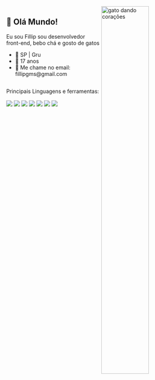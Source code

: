<img align="right" alt="gato dando corações" src="https://i.imgur.com/KfjIaT1.gif" style="width: 50%">

## 👋 Olá Mundo!

Eu sou Fillip sou desenvolvedor front-end, bebo chá e gosto de gatos
<br />
<div>
  <ul>
    <li>📌 SP | Gru</li>
    <li>🧣 17 anos</li>
    <li>🎈 Me chame no email: fillipgms@gmail.com</li>
  </ul>
</div>

##
Principais Linguagens e ferramentas: <br />

<div style="display: inline_block">
  <img align="center" src="https://img.shields.io/badge/HTML5-E34F26?style=for-the-badge&logo=html5&logoColor=white">
  <img align="center" src="https://img.shields.io/badge/CSS3-1572B6?style=for-the-badge&logo=css3&logoColor=white">
  <img align="center" src="https://img.shields.io/badge/JavaScript-323330?style=for-the-badge&logo=javascript&logoColor=F7DF1E">
  <img align="center" src="https://img.shields.io/badge/TypeScript-007ACC?style=for-the-badge&logo=typescript&logoColor=white">
  <img align="center" src="https://img.shields.io/badge/React-20232A?style=for-the-badge&logo=react&logoColor=61DAFB">
  <img align="center" src="https://img.shields.io/badge/Next-black?style=for-the-badge&logo=next.js&logoColor=white">
  <img align="center" src="https://img.shields.io/badge/tailwindcss-%2338B2AC.svg?style=for-the-badge&logo=tailwind-css&logoColor=white">
</div>
<br>
